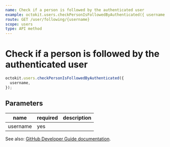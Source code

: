 ```yaml
---
name: Check if a person is followed by the authenticated user
example: octokit.users.checkPersonIsFollowedByAuthenticated({ username })
route: GET /user/following/{username}
scope: users
type: API method
---
```


# Check if a person is followed by the authenticated user

```js
octokit.users.checkPersonIsFollowedByAuthenticated({
  username,
});
```

## Parameters

<table>
  <thead>
    <tr>
      <th>name</th>
      <th>required</th>
      <th>description</th>
    </tr>
  </thead>
  <tbody>
    <tr><td>username</td><td>yes</td><td>

</td></tr>
  </tbody>
</table>

See also: [GitHub Developer Guide documentation](https://developer.github.com/v3/users/followers/#check-if-a-person-is-followed-by-the-authenticated-user).
